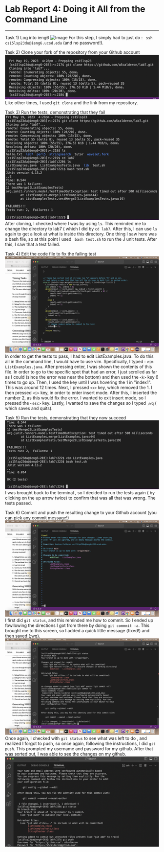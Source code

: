 # **Lab Report 4:  Doing it All from the Command Line**
---------
Task 1) Log into ieng6
![Image]([https://github.com/a5calderon/cse15l-lab-reports/blob/main/Screen%20Shot%202023-05-19%20at%204.28.35%20PM.png)
For this step, I simply had to just do : ``` ssh cs15lsp23du@ieng6.ucsd.edu``` (and no password!).


Task 2) Clone your fork of the repository from your Github account
![Image](https://github.com/a5calderon/cse15l-lab-reports/blob/main/Screen%20Shot%202023-05-19%20at%204.28.56%20PM.png)
Like other times, I used ```git clone``` and the link from my repository. 

Task 3) Run the tests, demonstrating that they fail
![Image](https://github.com/a5calderon/cse15l-lab-reports/blob/main/Screen%20Shot%202023-05-19%20at%204.29.43%20PM.png)
After cloning, I checked where I was by using ```ls```. This reminded me to change the directory to lab7 ( which I did by ```cd lab7```. After this, I can use ```ls``` again to get a look at what is inside this directory. One thing I saw here was a bash file, so at this point I used ``` bash test.sh``` to run the J unit tests. After this, I saw that a test failed. 

Task 4) Edit the code file to fix the failing test
![Image](https://github.com/a5calderon/cse15l-lab-reports/blob/main/Screen%20Shot%202023-05-19%20at%204.30.49%20PM.png)
In order to get the tests to pass, I had to edit ListExamples.java. To do this all in the command line, I would have to use vim. Specifically, I typed : ```vim ListExamples.java```. After pressing enter, I was shown the contents of this file. In order to go to the specific spot that had an error, I just scrolled as far as I could (since the error was near the bottom)  and then used the ```<k>``` key 6 times to go up. Then, I used the <l> key until I was hovering the 1 in "index1". This was around 12 times. Next, I pressed ```<x>``` key, which removed the 1. I then pressed ```<i>``` key, in order to enter insert mode. After this, I inserted the number 2, as this would fix the error. I wanted to exit insert mode, so I pressed the ```<esc>``` key. Lastly, I wanted to save the changes so I typed ```;wq``` ( which saves and quits). 

Task 5) Run the tests, demonstrating that they now succeed
![Image](https://github.com/a5calderon/cse15l-lab-reports/blob/main/Screen%20Shot%202023-05-19%20at%204.31.20%20PM.png)
I was brought back to the terminal , so I decided to run the tests again ( by clicking on the up arrow twice) to confirm that was all that was wrong. The tests passed. 
  
Task 6) Commit and push the resulting change to your Github account (you can pick any commit message!)
![Image](https://github.com/a5calderon/cse15l-lab-reports/blob/main/Screen%20Shot%202023-05-19%20at%204.32.24%20PM.png)
I first did ```git status```, and this reminded me how to commit. So I ended up fowllowing the directions I got from there by doing ```git commmit -a```.  This brought me to this screen, so I added a quick little message (fixed!) and then saved (;wq). 
![Image](https://github.com/a5calderon/cse15l-lab-reports/blob/main/Screen%20Shot%202023-05-19%20at%204.32.48%20PM.png)
  Once again, I checked with ```git status``` to see what was left to do , and realized I forgot to push, so once again, following the instructions, I did ```git push```. This prompted my username and password for my github. After that was sorted out, I was able to see the changes on my github. 
![Image](https://github.com/a5calderon/cse15l-lab-reports/blob/main/Screen%20Shot%202023-05-19%20at%206.34.11%20PM.png)
